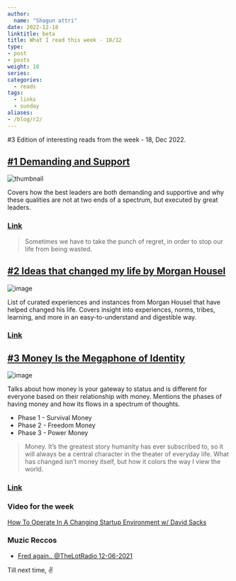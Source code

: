 ```yaml
---
author:
  name: "Shagun attri"
date: 2022-12-18
linktitle: beta
title: What I read this week - 18/12
type:
- post
- posts
weight: 10
series:
categories:
  - reads
tags:
  - links
  - sunday
aliases:
- /blog/r2/
---
```


#3 Edition of interesting reads from the week - 18, Dec 2022.

## [#1 Demanding and Support](https://rkg.blog/demanding.php)

![thumbnail](https://user-images.githubusercontent.com/29366864/208315021-ea3466e8-e8ac-416b-ac3e-cbc86444398b.png)

Covers how the best leaders are both demanding and supportive and why these qualities are not at two ends of a spectrum, but executed by great leaders.

### [Link](https://rkg.blog/demanding.php)

> Sometimes we have to take the punch of regret, in order to stop our life from being wasted.

## [#2 Ideas that changed my life by Morgan Housel](https://collabfund.com/blog/ideas-that-changed-my-life/)

![image](https://user-images.githubusercontent.com/29366864/208315393-059bfe18-aec5-4f67-9225-7ef8eb0d70c1.png)

List of curated experiences and instances from Morgan Housel that have helped changed his life. Covers insight into experiences, norms, tribes, learning, and more in an easy-to-understand and digestible way.

### [Link](https://collabfund.com/blog/ideas-that-changed-my-life/)


## [#3 Money Is the Megaphone of Identity](https://moretothat.com/money/)

![image](https://moretothat.wpenginepowered.com/wp-content/uploads/2020/01/B01-The-Money-Spectrum-smaller.png)

Talks about how money is your gateway to status and is different for everyone based on their relationship with money.
Mentions the phases of having money and how its flows in a spectrum of thoughts.

- Phase 1 - Survival Money
- Phase 2 - Freedom Money
- Phase 3 - Power Money

>Money. It’s the greatest story humanity has ever subscribed to, so it will always be a central character in the theater of everyday life. What has changed isn’t money itself, but how it colors the way I view the world.

### [Link](https://moretothat.com/money/)

### Video for the week

[How To Operate In A Changing Startup Environment w/ David Sacks](https://youtu.be/xU0F8VZj_cY)

### Muzic Reccos

- [Fred again.. @TheLotRadio 12-06-2021](https://youtu.be/WiSXx_GcJ-c)

Till next time,
✌️